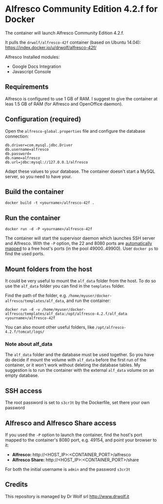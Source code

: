 # Alfresco Community Edition 4.2.f for Docker

The container will launch Alfresco Community Edition 4.2.f.

It pulls the `drwolf/alfresco-42f` container (based on Ubuntu 14.04): https://index.docker.io/u/drwolf/alfresco-42f/

Alfresco Installed modules:

* Google Docs Integration
* Javascript Console

## Requirements

Alfresco is configured to use 1 GB of RAM. I suggest to give the container at leas 1.5 GB of RAM (for Alfresco and OpenOffice daemon).

## Configuration (required)

Open the `alfresco-global.properties` file and configure the database connection:

```
db.driver=com.mysql.jdbc.Driver
db.username=alfresco
db.password=
db.name=alfresco
db.url=jdbc:mysql://127.0.0.1/alfresco
```

Adapt these values to your database. The container doesn't start a MySQL server, so you need to have your.

## Build the container

`docker build -t <yourname>/alfresco-42f .`

## Run the container

`docker run -d -P <yourname>/alfresco-42f`

The container will start the supervisor daemon which launches SSH server and Alfresco.
With the `-P` option, the 22 and 8080 ports are [automatically mapped](http://docs.docker.io/use/port_redirection/#port-redirection) to a free host's ports (in the pool 49000..49900). User `docker ps` to find the used ports.

## Mount folders from the host

It could be very useful to mount the `alf_data` folder from the host. To do so use the `alf_data` folder you can find in the `templates` folder.

Find the path of the folder, e.g. `/home/myuser/docker-alfresco/templates/alf_data`, and run the container:

`docker run -d -v /home/myuser/docker-alfresco/templates/alf_data:/opt/alfresco-4.2.f/alf_data <yourname>/alfresco-42f`

You can also mount other useful folders, like `/opt/alfresco-4.2.f/tomcat/logs/`

### Note about alf_data

The `alf_data` folder and the database must be used together. So you have do decide if mount the volume with `alf_data` before the first run of the container, or it won't work without deleting the database tables.
My suggestion is to run the container with the external `alf_data` volume on an empty database.

## SSH access

The root password is set to `s3cr3t` by the Dockerfile, set there your own password

## Alfresco and Alfresco Share access

If you used the `-P` option to launch the container, find the host's port mapped to the container's 8080 port, e.g. 49154, and point your browser to it:

* **Alfresco:** http://<HOST_IP>:<CONTAINER_PORT>/alfresco
* **Alfresco Share:** http://<HOST_IP>:<CONTAINER_PORT>/share

For both the initial username is `admin` and the password `s3cr3t`

## Credits

This repository is managed by Dr Wolf srl http://www.drwolf.it

